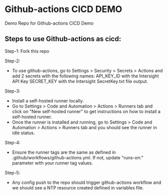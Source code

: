# Github-actions CICD DEMO
Demo Repo for Github-actions CICD Demo

## Steps to use Github-actions as cicd:

Step-1: Fork this repo

Step-2: 
- To use github-actions, go to Settings > Security > Secrets > Actions and add 2 secrets with the following names:
  API_KEY_ID with the Intersight API Key
  SECRET_KEY with the Intersight SecretKey.txt file output.

Step-3: 
- Install a self-hosted runner locally.
- Go to Settings > Code and Automation > Actions > Runners tab and click on "New self-hosted runner" to get instructions on how to install a self-hosted runner.
- Once the runner is installed and running, go to Settings > Code and Automation > Actions > Runners tab and you should see the runner in idle status.

Step-4:
- Ensure the runner tags are the same as defined in .github/workflows/github-actions.yml. If not, update "runs-on:" parameter with your runner tag values.

Step-5: 
- Any config push to the repo should trigger github-actions workflow and we should see a NTP resource created defined in variables file.
